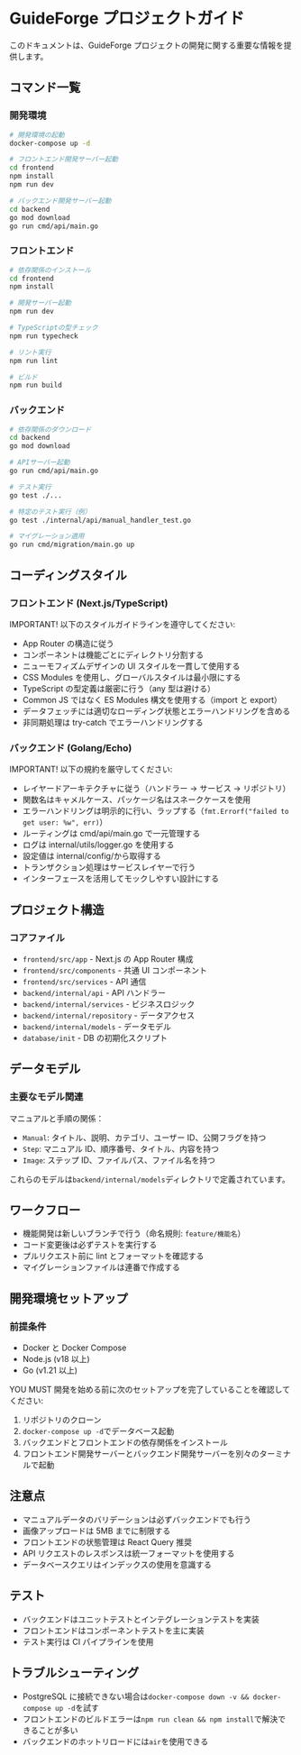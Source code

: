 # GuideForge プロジェクトガイド

このドキュメントは、GuideForge プロジェクトの開発に関する重要な情報を提供します。

## コマンド一覧

### 開発環境

```bash
# 開発環境の起動
docker-compose up -d

# フロントエンド開発サーバー起動
cd frontend
npm install
npm run dev

# バックエンド開発サーバー起動
cd backend
go mod download
go run cmd/api/main.go
```

### フロントエンド

```bash
# 依存関係のインストール
cd frontend
npm install

# 開発サーバー起動
npm run dev

# TypeScriptの型チェック
npm run typecheck

# リント実行
npm run lint

# ビルド
npm run build
```

### バックエンド

```bash
# 依存関係のダウンロード
cd backend
go mod download

# APIサーバー起動
go run cmd/api/main.go

# テスト実行
go test ./...

# 特定のテスト実行（例）
go test ./internal/api/manual_handler_test.go

# マイグレーション適用
go run cmd/migration/main.go up
```

## コーディングスタイル

### フロントエンド (Next.js/TypeScript)

IMPORTANT! 以下のスタイルガイドラインを遵守してください:

- App Router の構造に従う
- コンポーネントは機能ごとにディレクトリ分割する
- ニューモフィズムデザインの UI スタイルを一貫して使用する
- CSS Modules を使用し、グローバルスタイルは最小限にする
- TypeScript の型定義は厳密に行う（any 型は避ける）
- Common JS ではなく ES Modules 構文を使用する（import と export）
- データフェッチには適切なローディング状態とエラーハンドリングを含める
- 非同期処理は try-catch でエラーハンドリングする

### バックエンド (Golang/Echo)

IMPORTANT! 以下の規約を厳守してください:

- レイヤードアーキテクチャに従う（ハンドラー → サービス → リポジトリ）
- 関数名はキャメルケース、パッケージ名はスネークケースを使用
- エラーハンドリングは明示的に行い、ラップする（`fmt.Errorf("failed to get user: %w", err)`）
- ルーティングは cmd/api/main.go で一元管理する
- ログは internal/utils/logger.go を使用する
- 設定値は internal/config/から取得する
- トランザクション処理はサービスレイヤーで行う
- インターフェースを活用してモックしやすい設計にする

## プロジェクト構造

### コアファイル

- `frontend/src/app` - Next.js の App Router 構成
- `frontend/src/components` - 共通 UI コンポーネント
- `frontend/src/services` - API 通信
- `backend/internal/api` - API ハンドラー
- `backend/internal/services` - ビジネスロジック
- `backend/internal/repository` - データアクセス
- `backend/internal/models` - データモデル
- `database/init` - DB の初期化スクリプト

## データモデル

### 主要なモデル関連

マニュアルと手順の関係：

- `Manual`: タイトル、説明、カテゴリ、ユーザー ID、公開フラグを持つ
- `Step`: マニュアル ID、順序番号、タイトル、内容を持つ
- `Image`: ステップ ID、ファイルパス、ファイル名を持つ

これらのモデルは`backend/internal/models`ディレクトリで定義されています。

## ワークフロー

- 機能開発は新しいブランチで行う（命名規則: `feature/機能名`）
- コード変更後は必ずテストを実行する
- プルリクエスト前に lint とフォーマットを確認する
- マイグレーションファイルは連番で作成する

## 開発環境セットアップ

### 前提条件

- Docker と Docker Compose
- Node.js (v18 以上)
- Go (v1.21 以上)

YOU MUST 開発を始める前に次のセットアップを完了していることを確認してください:

1. リポジトリのクローン
2. `docker-compose up -d`でデータベース起動
3. バックエンドとフロントエンドの依存関係をインストール
4. フロントエンド開発サーバーとバックエンド開発サーバーを別々のターミナルで起動

## 注意点

- マニュアルデータのバリデーションは必ずバックエンドでも行う
- 画像アップロードは 5MB までに制限する
- フロントエンドの状態管理は React Query 推奨
- API リクエストのレスポンスは統一フォーマットを使用する
- データベースクエリはインデックスの使用を意識する

## テスト

- バックエンドはユニットテストとインテグレーションテストを実装
- フロントエンドはコンポーネントテストを主に実装
- テスト実行は CI パイプラインを使用

## トラブルシューティング

- PostgreSQL に接続できない場合は`docker-compose down -v && docker-compose up -d`を試す
- フロントエンドのビルドエラーは`npm run clean && npm install`で解決できることが多い
- バックエンドのホットリロードには`air`を使用できる
